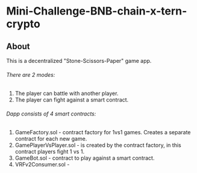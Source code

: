 # Mini-Challenge-BNB-chain-x-tern-crypto

## About
This is a decentralized "Stone-Scissors-Paper" game app. 
###### There are 2 modes:
1. The player can battle with another player.
2. The player can fight against a smart contract.

###### Dapp consists of 4 smart contracts:
1. GameFactory.sol - contract factory for 1vs1 games. Creates a separate contract for each new game.
2. GamePlayerVsPlayer.sol - is created by the contract factory, in this contract players fight 1 vs 1.
3. GameBot.sol - contract to play against a smart contract.
4. VRFv2Consumer.sol - 
